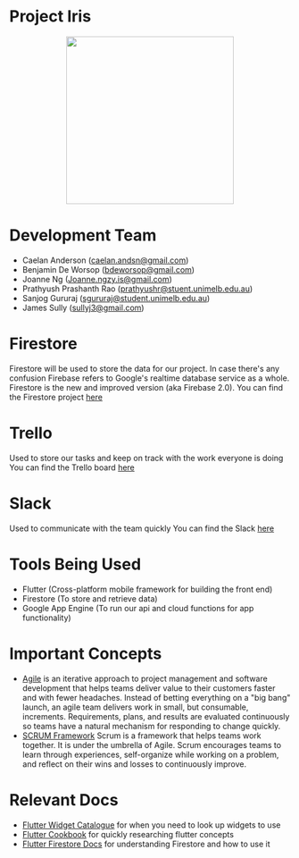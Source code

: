 # Project Iris


<p align="center">
<img width="300" src="https://github.com/caelan-a/project_iris/blob/master/assets/brand/logo_iris.png" />
</p>

# Development Team

- Caelan Anderson (caelan.andsn@gmail.com)
- Benjamin De Worsop (bdeworsop@gmail.com)
- Joanne Ng (Joanne.ngzy.is@gmail.com)
- Prathyush Prashanth Rao (prathyushr@stuent.unimelb.edu.au)
- Sanjog Gururaj (sgururaj@student.unimelb.edu.au)
- James Sully (sullyj3@gmail.com)

# Firestore
Firestore will be used to store the data for our project.
In case there's any confusion Firebase refers to Google's realtime database service as a whole. Firestore is the new and improved version (aka Firebase 2.0).
You can find the Firestore project [here](https://console.firebase.google.com/u/0/project/project-iris-54ea9/database/)

# Trello
Used to store our tasks and keep on track with the work everyone is doing
You can find the Trello board [here](https://trello.com/b/G0gls9K6/mission-control)

# Slack
Used to communicate with the team quickly
You can find the Slack [here](https://buddyuptalk.slack.com/home)

# Tools Being Used
- Flutter (Cross-platform mobile framework for building the front end)
- Firestore (To store and retrieve data)
- Google App Engine (To run our api and cloud functions for app functionality)

# Important Concepts
- [Agile](https://www.atlassian.com/agile) is an iterative approach to project management and software development that helps teams deliver value to their customers faster and with fewer headaches. Instead of betting everything on a "big bang" launch, an agile team delivers work in small, but consumable, increments. Requirements, plans, and results are evaluated continuously so teams have a natural mechanism for responding to change quickly.
- [SCRUM Framework](https://www.atlassian.com/agile/scrum) Scrum is a framework that helps teams work together. It is under the umbrella of Agile. Scrum encourages teams to learn through experiences, self-organize while working on a problem, and reflect on their wins and losses to continuously improve.


# Relevant Docs
- [Flutter Widget Catalogue](https://flutter.dev/docs/development/ui/widgets) for when you need to look up widgets to use
- [Flutter Cookbook](https://flutter.dev/docs/cookbook) for quickly researching flutter concepts 
- [Flutter Firestore Docs](https://firebase.google.com/docs/firestore) for understanding Firestore and how to use it


